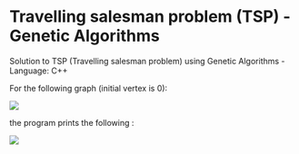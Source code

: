 # Travelling salesman problem (TSP) - Genetic Algorithms
Solution to TSP (Travelling salesman problem) using Genetic Algorithms - Language: C++

For the following graph (initial vertex is 0):

![](https://github.com/marcoscastro/tsp_genetic/blob/master/images/graph1.png)

the program prints the following :

![](https://github.com/marcoscastro/tsp_genetic/blob/master/images/graph1_solution.png)
